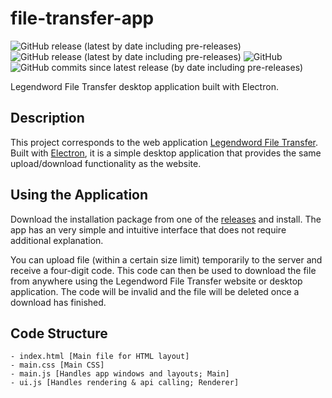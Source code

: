 # file-transfer-app
![GitHub release (latest by date including pre-releases)](https://img.shields.io/github/v/release/legendword/file-transfer-app?include_prereleases)
![GitHub release (latest by date including pre-releases)](https://img.shields.io/github/downloads-pre/legendword/file-transfer-app/latest/total)
![GitHub](https://img.shields.io/github/license/legendword/file-transfer-app)
![GitHub commits since latest release (by date including pre-releases)](https://img.shields.io/github/commits-since/legendword/file-transfer-app/latest?include_prereleases)

Legendword File Transfer desktop application built with Electron.

## Description
This project corresponds to the web application [Legendword File Transfer](https://legendword.com/s/transfer). Built with [Electron](https://www.electronjs.org/), it is a simple desktop application that provides the same upload/download functionality as the website.

## Using the Application
Download the installation package from one of the [releases](https://github.com/legendword/file-transfer-app/releases) and install. The app has an very simple and intuitive interface that does not require additional explanation.

You can upload file (within a certain size limit) temporarily to the server and receive a four-digit code. This code can then be used to download the file from anywhere using the Legendword File Transfer website or desktop application. The code will be invalid and the file will be deleted once a download has finished.

## Code Structure
```
- index.html [Main file for HTML layout]
- main.css [Main CSS]
- main.js [Handles app windows and layouts; Main]
- ui.js [Handles rendering & api calling; Renderer]
```

